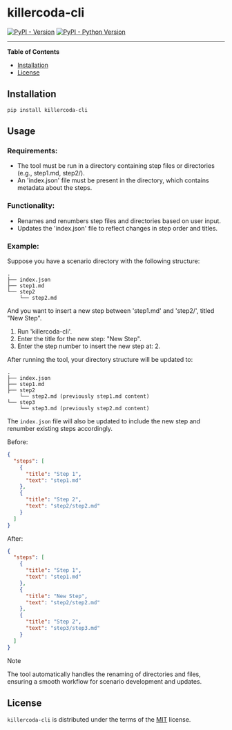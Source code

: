 # killercoda-cli

[![PyPI - Version](https://img.shields.io/pypi/v/killercoda-cli.svg)](https://pypi.org/project/killercoda-cli)
[![PyPI - Python Version](https://img.shields.io/pypi/pyversions/killercoda-cli.svg)](https://pypi.org/project/killercoda-cli)

---

**Table of Contents**

- [Installation](#installation)
- [License](#license)

## Installation

```console
pip install killercoda-cli
```

## Usage

### Requirements:

- The tool must be run in a directory containing step files or directories (e.g., step1.md, step2/).
- An 'index.json' file must be present in the directory, which contains metadata about the steps.

### Functionality:

- Renames and renumbers step files and directories based on user input.
- Updates the 'index.json' file to reflect changes in step order and titles.

### Example:

Suppose you have a scenario directory with the following structure:

    .
    ├── index.json
    ├── step1.md
    └── step2
        └── step2.md

And you want to insert a new step between 'step1.md' and 'step2/', titled "New Step".

1. Run 'killercoda-cli'.
2. Enter the title for the new step: "New Step".
3. Enter the step number to insert the new step at: 2.

After running the tool, your directory structure will be updated to:

    .
    ├── index.json
    ├── step1.md
    ├── step2
        └── step2.md (previously step1.md content)
    └── step3
        └── step3.md (previously step2.md content)

The `index.json` file will also be updated to include the new step and renumber existing steps accordingly.

Before:

```json
{
  "steps": [
    {
      "title": "Step 1",
      "text": "step1.md"
    },
    {
      "title": "Step 2",
      "text": "step2/step2.md"
    }
  ]
}
```

After:

```json
{
  "steps": [
    {
      "title": "Step 1",
      "text": "step1.md"
    },
    {
      "title": "New Step",
      "text": "step2/step2.md"
    },
    {
      "title": "Step 2",
      "text": "step3/step3.md"
    }
  ]
}
```

> [!NOTE]
>
> The tool automatically handles the renaming of directories and files, ensuring a smooth workflow for scenario development and updates.

## License

`killercoda-cli` is distributed under the terms of the [MIT](https://spdx.org/licenses/MIT.html) license.
